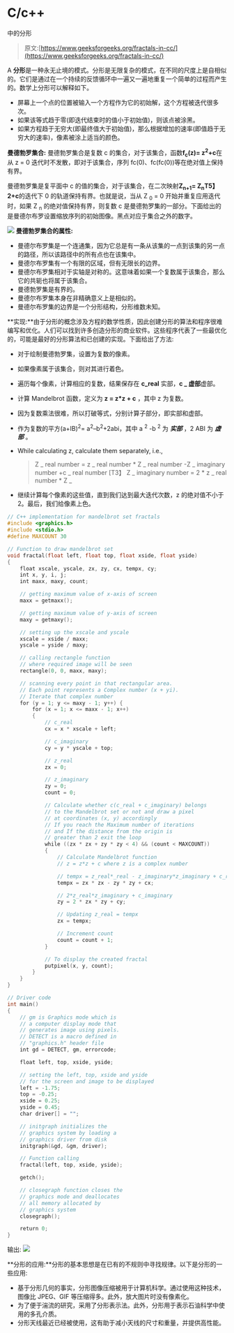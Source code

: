 # C/c++

中的分形

> 原文:[https://www.geeksforgeeks.org/fractals-in-cc/](https://www.geeksforgeeks.org/fractals-in-cc/)

A **分形**是一种永无止境的模式。分形是无限复杂的模式，在不同的尺度上是自相似的。它们是通过在一个持续的反馈循环中一遍又一遍地重复一个简单的过程而产生的。数学上分形可以解释如下。

*   屏幕上一个点的位置被输入一个方程作为它的初始解，这个方程被迭代很多次。
*   如果该等式趋于零(即迭代结束时的值小于初始值)，则该点被涂黑。
*   如果方程趋于无穷大(即最终值大于初始值)，那么根据增加的速率(即值趋于无穷大的速率)，像素被涂上适当的颜色。

**曼德勃罗集合:**
曼德勃罗集合是复数 c 的集合，对于该集合，函数**f<sub>c</sub>(z)= z<sup>2</sup>+c**在从 z = 0 迭代时不发散，即对于该集合，序列 fc(0)、fc(fc(0))等在绝对值上保持有界。

曼德勃罗集是复平面中 c 的值的集合，对于该集合，在二次映射**Z<sub>n+1</sub>= Z<sub>n</sub>T5】2+c**的迭代下 0 的轨道保持有界。也就是说，当从 Z <sub>0</sub> = 0 开始并重复应用迭代时，如果 Z <sub>n</sub> 的绝对值保持有界，则复数 c 是曼德勃罗集的一部分。下面给出的是曼德尔布罗设置缩放序列的初始图像。黑点对应于集合之外的数字。

![](img/d04db041f25368d6186395dabb0de833.png)
**曼德勃罗集合的属性:**

*   曼德尔布罗集是一个连通集，因为它总是有一条从该集的一点到该集的另一点的路径，所以该路径中的所有点也在该集中。
*   曼德尔布罗集有一个有限的区域，但有无限长的边界。
*   曼德尔布罗集相对于实轴是对称的。这意味着如果一个复数属于该集合，那么它的共轭也将属于该集合。
*   曼德勃罗集是有界的。
*   曼德尔布罗集本身在非精确意义上是相似的。
*   曼德尔布罗集的边界是一个分形结构，分形维数未知。

**实现:**由于分形的概念涉及方程的数学性质，因此创建分形的算法和程序很难编写和优化。人们可以找到许多创造分形的商业软件。这些程序代表了一些最优化的，可能是最好的分形算法和已创建的实现。下面给出了方法:

*   对于绘制曼德勃罗集，设置为复数的像素。
*   如果像素属于该集合，则对其进行着色。
*   遍历每个像素，计算相应的复数，结果保存在 **c_real** 实部，**c _ 虚部**虚部。
*   计算 Mandelbrot 函数，定义为 **z = z*z + c** ，其中 z 为复数。
*   因为复数乘法很难，所以打破等式，分别计算子部分，即实部和虚部。
*   作为复数的平方(a+IB)<sup>2</sup>= a<sup>2</sup>–b<sup>2</sup>+2abi，其中 a <sup>2</sup> -b <sup>2</sup> 为 ***实部*** ，2 ABI 为 ***虚部*** 。
*   While calculating z, calculate them separately, i.e.,

    > Z _ real number = z _ real number * Z _ real number -Z _ imaginary number +c _ real number [T3】 Z _ imaginary number = 2 * z _ real number * Z _

*   继续计算每个像素的这些值，直到我们达到最大迭代次数，z 的绝对值不小于 2。最后，我们给像素上色。

```cpp
// C++ implementation for mandelbrot set fractals
#include <graphics.h>
#include <stdio.h>
#define MAXCOUNT 30

// Function to draw mandelbrot set
void fractal(float left, float top, float xside, float yside)
{
    float xscale, yscale, zx, zy, cx, tempx, cy;
    int x, y, i, j;
    int maxx, maxy, count;

    // getting maximum value of x-axis of screen
    maxx = getmaxx();

    // getting maximum value of y-axis of screen
    maxy = getmaxy();

    // setting up the xscale and yscale
    xscale = xside / maxx;
    yscale = yside / maxy;

    // calling rectangle function
    // where required image will be seen
    rectangle(0, 0, maxx, maxy);

    // scanning every point in that rectangular area.
    // Each point represents a Complex number (x + yi).
    // Iterate that complex number
    for (y = 1; y <= maxy - 1; y++) {
        for (x = 1; x <= maxx - 1; x++)
        {
            // c_real
            cx = x * xscale + left;

            // c_imaginary
            cy = y * yscale + top;

            // z_real
            zx = 0;

            // z_imaginary
            zy = 0;
            count = 0;

            // Calculate whether c(c_real + c_imaginary) belongs
            // to the Mandelbrot set or not and draw a pixel
            // at coordinates (x, y) accordingly
            // If you reach the Maximum number of iterations
            // and If the distance from the origin is
            // greater than 2 exit the loop
            while ((zx * zx + zy * zy < 4) && (count < MAXCOUNT))
            {
                // Calculate Mandelbrot function
                // z = z*z + c where z is a complex number

                // tempx = z_real*_real - z_imaginary*z_imaginary + c_real
                tempx = zx * zx - zy * zy + cx;

                // 2*z_real*z_imaginary + c_imaginary
                zy = 2 * zx * zy + cy;

                // Updating z_real = tempx
                zx = tempx;

                // Increment count
                count = count + 1;
            }

            // To display the created fractal
            putpixel(x, y, count);
        }
    }
}

// Driver code
int main()
{
    // gm is Graphics mode which is
    // a computer display mode that
    // generates image using pixels.
    // DETECT is a macro defined in
    // "graphics.h" header file
    int gd = DETECT, gm, errorcode;

    float left, top, xside, yside;

    // setting the left, top, xside and yside
    // for the screen and image to be displayed
    left = -1.75;
    top = -0.25;
    xside = 0.25;
    yside = 0.45;
    char driver[] = "";

    // initgraph initializes the
    // graphics system by loading a
    // graphics driver from disk
    initgraph(&gd, &gm, driver);

    // Function calling
    fractal(left, top, xside, yside);

    getch();

    // closegraph function closes the
    // graphics mode and deallocates
    // all memory allocated by
    // graphics system
    closegraph();

    return 0;
}
```

输出:
![](img/11243951fae4acdab207a446c5babb9c.png)

**分形的应用:**分形的基本思想是在已有的不规则中寻找规律。以下是分形的一些应用:

*   基于分形几何的事实，分形图像压缩被用于计算机科学。通过使用这种技术，图像比 JPEG、GIF 等压缩得多。此外，放大图片时没有像素化。
*   为了便于湍流的研究，采用了分形表示法。此外，分形用于表示石油科学中使用的多孔介质。
*   分形天线最近已经被使用，这有助于减小天线的尺寸和重量，并提供高性能。